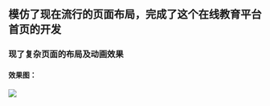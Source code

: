 ## 模仿了现在流行的页面布局，完成了这个在线教育平台首页的开发

### 现了复杂页面的布局及动画效果

#### 效果图：
![](https://ikebo.cn/blog/static/uploads/2019-03-10/efc0a4b3-0d13-407c-8ebd-9a45e7301c94.png)

